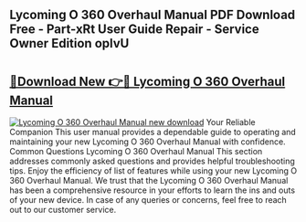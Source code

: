 ## Lycoming O 360 Overhaul Manual PDF Download Free - Part-xRt User Guide Repair - Service Owner Edition oplvU

# <h2><a href="http://bc13470.oget.top/?id=Lycoming+O+360+Overhaul+Manual">🔗Download New 👉🔴 Lycoming O 360 Overhaul Manual</a></h2>

[![Lycoming O 360 Overhaul Manual new download](https://i.imgur.com/5g1atiW.png)](http://bc13470.oget.top/?id=Lycoming+O+360+Overhaul+Manual)
Your Reliable Companion This user manual provides a dependable guide to operating and maintaining your new Lycoming O 360 Overhaul Manual with confidence. Common Questions Lycoming O 360 Overhaul Manual This section addresses commonly asked questions and provides helpful troubleshooting tips. Enjoy the efficiency of list of features while using your new Lycoming O 360 Overhaul Manual. We trust that the Lycoming O 360 Overhaul Manual has been a comprehensive resource in your efforts to learn the ins and outs of your new device. In case of any queries or concerns, feel free to reach out to our customer service.
